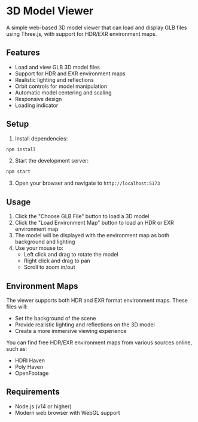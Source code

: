 # 3D Model Viewer

A simple web-based 3D model viewer that can load and display GLB files using Three.js, with support for HDR/EXR environment maps.

## Features

- Load and view GLB 3D model files
- Support for HDR and EXR environment maps
- Realistic lighting and reflections
- Orbit controls for model manipulation
- Automatic model centering and scaling
- Responsive design
- Loading indicator

## Setup

1. Install dependencies:
```bash
npm install
```

2. Start the development server:
```bash
npm start
```

3. Open your browser and navigate to `http://localhost:5173`

## Usage

1. Click the "Choose GLB File" button to load a 3D model
2. Click the "Load Environment Map" button to load an HDR or EXR environment map
3. The model will be displayed with the environment map as both background and lighting
4. Use your mouse to:
   - Left click and drag to rotate the model
   - Right click and drag to pan
   - Scroll to zoom in/out

## Environment Maps

The viewer supports both HDR and EXR format environment maps. These files will:
- Set the background of the scene
- Provide realistic lighting and reflections on the 3D model
- Create a more immersive viewing experience

You can find free HDR/EXR environment maps from various sources online, such as:
- HDRI Haven
- Poly Haven
- OpenFootage

## Requirements

- Node.js (v14 or higher)
- Modern web browser with WebGL support 